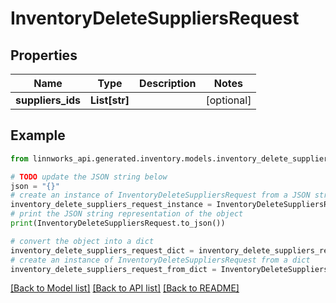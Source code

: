 # InventoryDeleteSuppliersRequest


## Properties

Name | Type | Description | Notes
------------ | ------------- | ------------- | -------------
**suppliers_ids** | **List[str]** |  | [optional] 

## Example

```python
from linnworks_api.generated.inventory.models.inventory_delete_suppliers_request import InventoryDeleteSuppliersRequest

# TODO update the JSON string below
json = "{}"
# create an instance of InventoryDeleteSuppliersRequest from a JSON string
inventory_delete_suppliers_request_instance = InventoryDeleteSuppliersRequest.from_json(json)
# print the JSON string representation of the object
print(InventoryDeleteSuppliersRequest.to_json())

# convert the object into a dict
inventory_delete_suppliers_request_dict = inventory_delete_suppliers_request_instance.to_dict()
# create an instance of InventoryDeleteSuppliersRequest from a dict
inventory_delete_suppliers_request_from_dict = InventoryDeleteSuppliersRequest.from_dict(inventory_delete_suppliers_request_dict)
```
[[Back to Model list]](../README.md#documentation-for-models) [[Back to API list]](../README.md#documentation-for-api-endpoints) [[Back to README]](../README.md)


